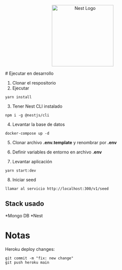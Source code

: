 <p align="center">
  <a href="http://nestjs.com/" target="blank"><img src="https://nestjs.com/img/logo-small.svg" width="200" alt="Nest Logo" /></a>
</p>
# Ejecutar en desarrollo

1. Clonar el respositorio
2. Ejecutar

```
yarn install
```
3. Tener Nest CLI instalado
```
npm i -g @nestjs/cli
```
4. Levantar la base de datos
```
docker-compose up -d
```

5. Clonar archivo __.env.template__ y renombrar por __.env__

6. Definir variables de entorno en archivo __.env__

7. Levantar aplicación
```
yarn start:dev
```

8. Iniciar seed
```
llamar al servicio http://localhost:300/v1/seed
```

## Stack usado
*Mongo DB
*Nest

# Notas
Heroku deploy changes:
```
git commit -m "fix: new change"
git push heroku main
```
